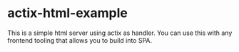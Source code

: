 # actix-html-example

This is a simple html server using actix as handler. You can use this with any frontend tooling that allows you to build into SPA.
